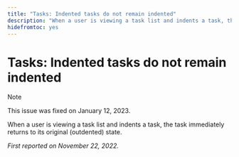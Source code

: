 ```yaml
---
title: "Tasks: Indented tasks do not remain indented"
description: "When a user is viewing a task list and indents a task, the task immediately returns to its original (outdented) state."
hidefromtoc: yes
---
```


# Tasks: Indented tasks do not remain indented

>[!NOTE]
>
>This issue was fixed on January 12, 2023.

When a user is viewing a task list and indents a task, the task immediately returns to its original (outdented) state.

_First reported on November 22, 2022._

